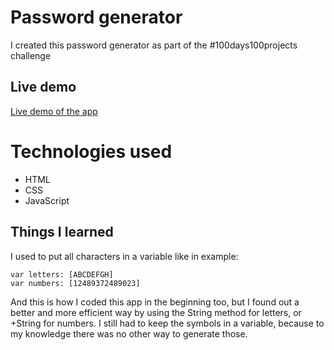 # Password generator

I created this password generator as part of the #100days100projects challenge

## Live demo

[Live demo of the app](https://bysiuxvx.github.io/password-generator/)

# Technologies used

- HTML
- CSS
- JavaScript

## Things I learned

I used to put all characters in a variable like in example:

    var letters: [ABCDEFGH]
    var numbers: [12489372489023]

And this is how I coded this app in the beginning too, but I found out a better
and more efficient way by using the String method for letters, or +String for numbers.
I still had to keep the symbols in a variable, because to my knowledge there was
no other way to generate those.
